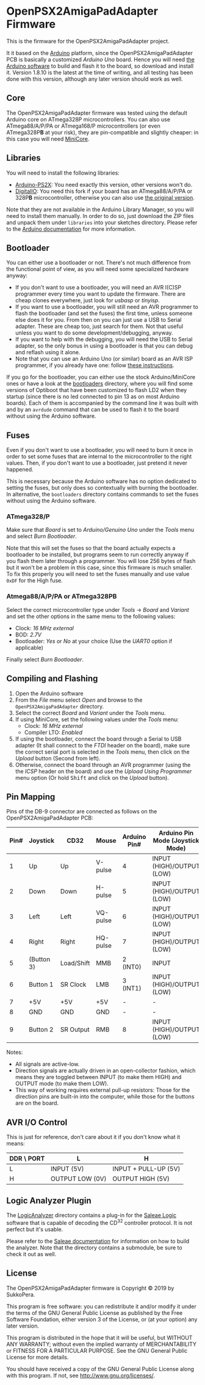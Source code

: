 # OpenPSX2AmigaPadAdapter Firmware

This is the firmware for the OpenPSX2AmigaPadAdapter project.

It it based on the [Arduino](https://www.arduino.cc) platform, since the OpenPSX2AmigaPadAdapter PCB is basically a customized *Arduino Uno* board. Hence you will need [the Arduino software](https://www.arduino.cc/en/Main/Software) to build and flash it to the board, so download and install it. Version 1.8.10 is the latest at the time of writing, and all testing has been done with this version, although any later version should work as well.

## Core
The OpenPSX2AmigaPadAdapter firmware was tested using the default Arduino core on ATmega328P microcontrollers. You can also use ATmega88/A/P/PA or ATmega168/P microcontrollers (or even ATmega328P**B** at your risk), they are pin-compatible and slightly cheaper: in this case you will need [MiniCore](https://github.com/MCUdude/MiniCore).

## Libraries
You will need to install the following libraries:
- [Arduino-PS2X](https://github.com/SukkoPera/Arduino-PS2X): You need exactly this version, other versions won't do.
- [DigitalIO](https://github.com/SukkoPera/DigitalIO): You need this fork if your board has an ATmega88/A/P/PA or 328P**B** microcontroller, otherwise you can also use [the original version](https://github.com/greiman/DigitalIO).

Note that they are not available in the Arduino Library Manager, so you will need to install them manually. In order to do so, just download the ZIP files and unpack them under ```libraries``` into your sketches directory. Please refer to the [Arduino documentation](https://www.arduino.cc/en/Guide/Libraries#toc5) for more information.

## Bootloader
You can either use a bootloader or not. There's not much difference from the functional point of view, as you will need some specialized hardware anyway:
- If you don't want to use a bootloader, you will need an AVR I(C)SP programmer every time you want to update the firmware. There are cheap clones everywhere, just look for *usbasp* or *tinyisp*.
- If you want to use a bootloader, you will still need an AVR programmer to flash the bootloader (and set the fuses) the first time, unless someone else does it for you. From then on you can just use a USB to Serial adapter. These are cheap too, just search for them. Not that useful unless you want to do some development/debugging, anyway.
- If you want to help with the debugging, you will need the USB to Serial adapter, so the only bonus in using a bootloader is that you can debug and reflash using it alone.
- Note that you can use an Arduino Uno (or similar) board as an AVR ISP programmer, if you already have one: follow [these instructions](https://www.arduino.cc/en/Tutorial/ArduinoISP).

If you go for the bootloader, you can either use the stock Arduino/MiniCore ones or have a look at the [bootloaders](https://github.com/SukkoPera/OpenPSX2AmigaPadAdapter/tree/master/firmware/bootloaders) directory, where you will find some versions of Optiboot that have been customized to flash LD2 when they startup (since there is no led connected to pin 13 as on most Arduino boards). Each of them is accompanied by the command line it was built with and by an ```avrdude``` command that can be used to flash it to the board without using the Arduino software.

## Fuses
Even if you don't want to use a bootloader, you will need to burn it once in order to set some fuses that are internal to the microcontroller to the right values. Then, if you don't want to use a bootloader, just pretend it never happened.

This is necessary because the Arduino software has no option dedicated to setting the fuses, but only does so contextually with burning the bootloader. In alternative, the ```bootloaders``` directory contains commands to set the fuses without using the Arduino software.

### ATmega328/P
Make sure that *Board* is set to *Arduino/Genuino Uno* under the *Tools* menu and select *Burn Bootloader*.

Note that this will set the fuses so that the board actually expects a bootloader to be installed, but programs seem to run correctly anyway if you flash them later through a programmer. You will lose 256 bytes of flash but it won't be a problem in this case, since this firmware is much smaller. To fix this properly you will need to set the fuses manually and use value ```0xDF``` for the High fuse.

### Atmega88/A/P/PA or ATmega328PB
Select the correct microcontroller type under *Tools* -> *Board* and *Variant* and set the other options in the same menu to the following values:
- Clock: *16 MHz external*
- BOD: *2.7V*
- Bootloader: *Yes* or *No* at your choice (Use the *UART0* option if applicable)

Finally select *Burn Bootloader*.

## Compiling and Flashing
1. Open the Arduino software
2. From the *File* menu select *Open* and browse to the ```OpenPSX2AmigaPadAdapter``` directory.
3. Select the correct *Board* and *Variant* under the *Tools* menu.
4. If using MiniCore, set the following values under the *Tools* menu:
   - Clock: *16 MHz external*
   - Compiler LTO: *Enabled*
5. If using the bootloader, connect the board through a Serial to USB adapter (It shall connect to the *FTDI* header on the board), make sure the correct serial port is selected in the *Tools* menu, then click on the *Upload* button (Second from left).
6. Otherwise, connect the board through an AVR programmer (using the the *ICSP* header on the board) and use the *Upload Using Programmer* menu option (Or hold <kbd>Shift</kbd> and click on the *Upload* button).

## Pin Mapping
Pins of the DB-9 connector are connected as follows on the OpenPSX2AmigaPadAdapter PCB:

|Pin#|Joystick  |CD32       |Mouse      |Arduino Pin#|Arduino Pin Mode (Joystick Mode)|Arduino Pin Mode (CD32 Mode)|Arduino Pin Mode (Mouse Mode)|
|----|----------|-----------|-----------|------------|--------------------------------|----------------------------|-----------------------------|
|1   |Up        |Up         |V-pulse    |4           |INPUT (HIGH)/OUTPUT (LOW)       |INPUT (HIGH)/OUTPUT (LOW)   |OUTPUT                       |
|2   |Down      |Down       |H-pulse    |5           |INPUT (HIGH)/OUTPUT (LOW)       |INPUT (HIGH)/OUTPUT (LOW)   |OUTPUT                       |
|3   |Left      |Left       |VQ-pulse   |6           |INPUT (HIGH)/OUTPUT (LOW)       |INPUT (HIGH)/OUTPUT (LOW)   |OUTPUT                       |
|4   |Right     |Right      |HQ-pulse   |7           |INPUT (HIGH)/OUTPUT (LOW)       |INPUT (HIGH)/OUTPUT (LOW)   |OUTPUT                       |
|5   |(Button 3)|Load/Shift |MMB        |2 (INT0)    |INPUT                           |INPUT                       |INPUT                        |
|6   |Button 1  |SR Clock   |LMB        |3 (INT1)    |INPUT (HIGH)/OUTPUT (LOW)       |INPUT                       |INPUT (HIGH)/OUTPUT (LOW)    |
|7   |+5V       |+5V        |+5V        |-           |-                               |-                           |-                            |
|8   |GND       |GND        |GND        |-           |-                               |-                           |-                            |
|9   |Button 2  |SR Output  |RMB        |8           |INPUT (HIGH)/OUTPUT (LOW)       |OUTPUT                      |INPUT (HIGH)/OUTPUT (LOW)    |

Notes:
- All signals are active-low.
- Direction signals are actually driven in an open-collector fashion, which means they are toggled between INPUT (to make them HIGH) and OUTPUT mode (to make them LOW).
- This way of working requires external pull-up resistors: Those for the direction pins are built-in into the computer, while those for the buttons are on the board.

## AVR I/O Control
This is just for reference, don't care about it if you don't know what it means:

|DDR \ PORT| L              | H                   |
|----------|----------------|---------------------|
| L        | INPUT (5V)     | INPUT + PULL-UP (5V)|
| H        | OUTPUT LOW (0V)| OUTPUT HIGH (5V)    |

## Logic Analyzer Plugin
The [LogicAnalyzer](https://github.com/SukkoPera/OpenPSX2AmigaPadAdapter/tree/master/firmware/LogicAnalyzer) directory contains a plug-in for the [Saleae Logic](https://www.saleae.com/downloads/) software that is capable of decoding the CD<sup>32</sup> controller protocol. It is not perfect but it's usable.

Please refer to the [Saleae documentation](https://github.com/saleae/SampleAnalyzer/tree/master/docs) for information on how to build the analyzer. Note that the directory contains a submodule, be sure to check it out as well.

## License
The OpenPSX2AmigaPadAdapter firmware is Copyright &copy; 2019 by SukkoPera.

This program is free software: you can redistribute it and/or modify it under the terms of the GNU General Public License as published by the Free Software Foundation, either version 3 of the License, or (at your option) any later version.

This program is distributed in the hope that it will be useful, but WITHOUT ANY WARRANTY; without even the implied warranty of MERCHANTABILITY or FITNESS FOR A PARTICULAR PURPOSE.  See the GNU General Public License for more details.

You should have received a copy of the GNU General Public License along with this program. If not, see <http://www.gnu.org/licenses/>.

